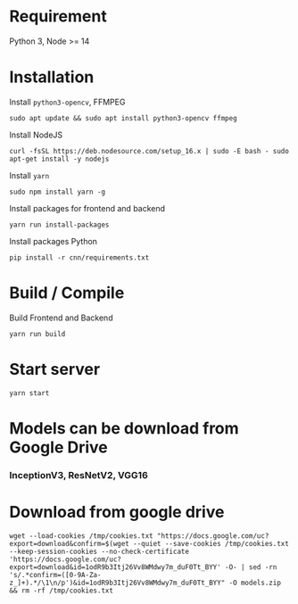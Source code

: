 # Requirement

Python 3, Node >= 14

# Installation

Install `python3-opencv`, FFMPEG

`sudo apt update && sudo apt install python3-opencv ffmpeg`

Install NodeJS

`curl -fsSL https://deb.nodesource.com/setup_16.x | sudo -E bash -
sudo apt-get install -y nodejs`

Install `yarn`

`sudo npm install yarn -g`

Install packages for frontend and backend

`yarn run install-packages`

Install packages Python

`pip install -r cnn/requirements.txt`

# Build / Compile

Build Frontend and Backend

`yarn run build`

# Start server

`yarn start`

# Models can be download from Google Drive

### InceptionV3, ResNetV2, VGG16

# Download from google drive

`wget --load-cookies /tmp/cookies.txt "https://docs.google.com/uc?export=download&confirm=$(wget --quiet --save-cookies /tmp/cookies.txt --keep-session-cookies --no-check-certificate 'https://docs.google.com/uc?export=download&id=1odR9b3Itj26Vv8WMdwy7m_duF0Tt_BYY' -O- | sed -rn 's/.*confirm=([0-9A-Za-z_]+).*/\1\n/p')&id=1odR9b3Itj26Vv8WMdwy7m_duF0Tt_BYY" -O models.zip && rm -rf /tmp/cookies.txt`
